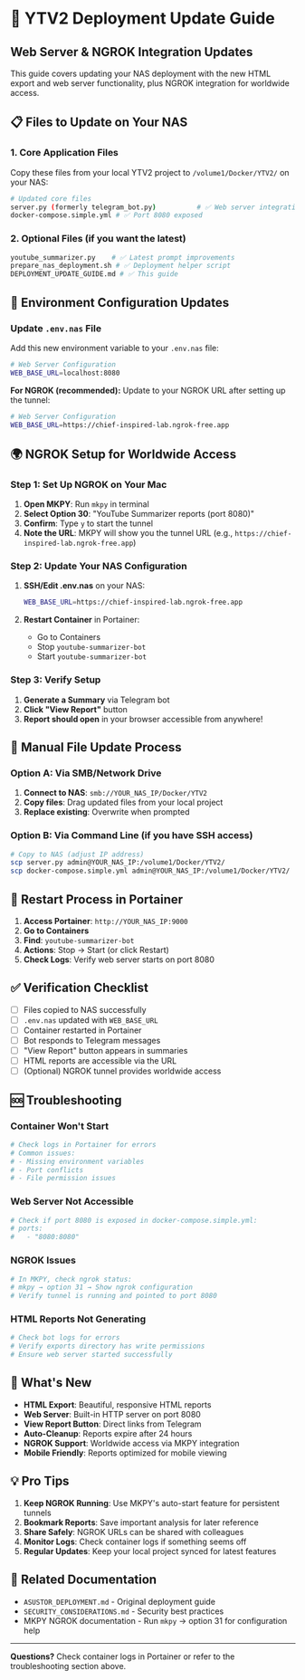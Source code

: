 # 🚀 YTV2 Deployment Update Guide

## Web Server & NGROK Integration Updates

This guide covers updating your NAS deployment with the new HTML export and web server functionality, plus NGROK integration for worldwide access.

## 📋 Files to Update on Your NAS

### 1. Core Application Files
Copy these files from your local YTV2 project to `/volume1/Docker/YTV2/` on your NAS:

```bash
# Updated core files
server.py (formerly telegram_bot.py)          # ✅ Web server integration added
docker-compose.simple.yml # ✅ Port 8080 exposed
```

### 2. Optional Files (if you want the latest)
```bash
youtube_summarizer.py    # ✅ Latest prompt improvements
prepare_nas_deployment.sh # ✅ Deployment helper script
DEPLOYMENT_UPDATE_GUIDE.md # ✅ This guide
```

## 🔧 Environment Configuration Updates

### Update `.env.nas` File

Add this new environment variable to your `.env.nas` file:

```bash
# Web Server Configuration
WEB_BASE_URL=localhost:8080
```

**For NGROK (recommended):** Update to your NGROK URL after setting up the tunnel:
```bash
# Web Server Configuration  
WEB_BASE_URL=https://chief-inspired-lab.ngrok-free.app
```

## 🌍 NGROK Setup for Worldwide Access

### Step 1: Set Up NGROK on Your Mac

1. **Open MKPY**: Run `mkpy` in terminal
2. **Select Option 30**: "YouTube Summarizer reports (port 8080)"
3. **Confirm**: Type `y` to start the tunnel
4. **Note the URL**: MKPY will show you the tunnel URL (e.g., `https://chief-inspired-lab.ngrok-free.app`)

### Step 2: Update Your NAS Configuration

1. **SSH/Edit .env.nas** on your NAS:
   ```bash
   WEB_BASE_URL=https://chief-inspired-lab.ngrok-free.app
   ```

2. **Restart Container** in Portainer:
   - Go to Containers
   - Stop `youtube-summarizer-bot`
   - Start `youtube-summarizer-bot`

### Step 3: Verify Setup

1. **Generate a Summary** via Telegram bot
2. **Click "View Report"** button
3. **Report should open** in your browser accessible from anywhere!

## 📁 Manual File Update Process

### Option A: Via SMB/Network Drive
1. **Connect to NAS**: `smb://YOUR_NAS_IP/Docker/YTV2`
2. **Copy files**: Drag updated files from your local project
3. **Replace existing**: Overwrite when prompted

### Option B: Via Command Line (if you have SSH access)
```bash
# Copy to NAS (adjust IP address)
scp server.py admin@YOUR_NAS_IP:/volume1/Docker/YTV2/
scp docker-compose.simple.yml admin@YOUR_NAS_IP:/volume1/Docker/YTV2/
```

## 🔄 Restart Process in Portainer

1. **Access Portainer**: `http://YOUR_NAS_IP:9000`
2. **Go to Containers**
3. **Find**: `youtube-summarizer-bot`
4. **Actions**: Stop → Start (or click Restart)
5. **Check Logs**: Verify web server starts on port 8080

## ✅ Verification Checklist

- [ ] Files copied to NAS successfully
- [ ] `.env.nas` updated with `WEB_BASE_URL`
- [ ] Container restarted in Portainer
- [ ] Bot responds to Telegram messages
- [ ] "View Report" button appears in summaries
- [ ] HTML reports are accessible via the URL
- [ ] (Optional) NGROK tunnel provides worldwide access

## 🆘 Troubleshooting

### Container Won't Start
```bash
# Check logs in Portainer for errors
# Common issues:
# - Missing environment variables
# - Port conflicts
# - File permission issues
```

### Web Server Not Accessible
```bash
# Check if port 8080 is exposed in docker-compose.simple.yml:
# ports:
#   - "8080:8080"
```

### NGROK Issues
```bash
# In MKPY, check ngrok status:
# mkpy → option 31 → Show ngrok configuration
# Verify tunnel is running and pointed to port 8080
```

### HTML Reports Not Generating
```bash
# Check bot logs for errors
# Verify exports directory has write permissions
# Ensure web server started successfully
```

## 🎯 What's New

- **HTML Export**: Beautiful, responsive HTML reports
- **Web Server**: Built-in HTTP server on port 8080
- **View Report Button**: Direct links from Telegram
- **Auto-Cleanup**: Reports expire after 24 hours
- **NGROK Support**: Worldwide access via MKPY integration
- **Mobile Friendly**: Reports optimized for mobile viewing

## 💡 Pro Tips

1. **Keep NGROK Running**: Use MKPY's auto-start feature for persistent tunnels
2. **Bookmark Reports**: Save important analysis for later reference  
3. **Share Safely**: NGROK URLs can be shared with colleagues
4. **Monitor Logs**: Check container logs if something seems off
5. **Regular Updates**: Keep your local project synced for latest features

## 🔗 Related Documentation

- `ASUSTOR_DEPLOYMENT.md` - Original deployment guide
- `SECURITY_CONSIDERATIONS.md` - Security best practices
- MKPY NGROK documentation - Run `mkpy` → option 31 for configuration help

---

**Questions?** Check container logs in Portainer or refer to the troubleshooting section above.
